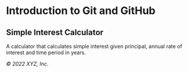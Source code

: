 # Introduction to Git and GitHub

## Simple Interest Calculator

A calculator that calculates simple interest given principal, annual rate of interest and time period in years.



_© 2022 XYZ, Inc._
